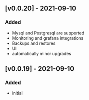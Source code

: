 ## [v0.0.20] - 2021-09-10
### Added
- Mysql and Postgresql are supported
- Monitoring and grafana integrations
- Backups and restores
- UI
- automatically minor upgrades


## [v0.0.19] - 2021-09-10
### Added
- initial
